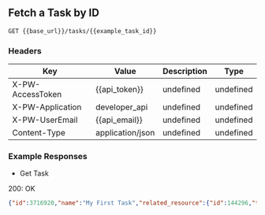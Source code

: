 ## Fetch a Task by ID

```GET {{base_url}}/tasks/{{example_task_id}}```

### Headers

Key | Value | Description | Type
--- | --- | --- | ---
X-PW-AccessToken | {{api_token}} | undefined | undefined
X-PW-Application | developer_api | undefined | undefined
X-PW-UserEmail | {{api_email}} | undefined | undefined
Content-Type | application/json | undefined | undefined
### Example Responses

- Get Task

200: OK
```json
{"id":3716920,"name":"My First Task","related_resource":{"id":144296,"type":"project"},"assignee_id":137658,"due_date":1496799000,"reminder_date":null,"completed_date":null,"priority":"None","status":"Open","details":null,"tags":[],"custom_fields":[],"date_created":1496712856,"date_modified":1496712857}
```